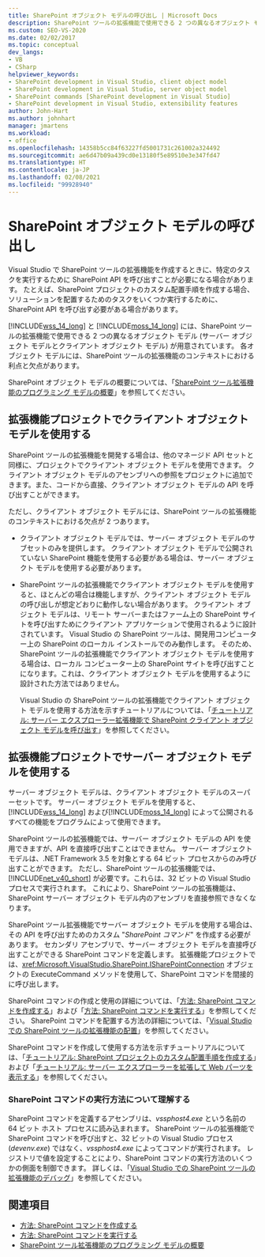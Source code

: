 ```yaml
---
title: SharePoint オブジェクト モデルの呼び出し | Microsoft Docs
description: SharePoint ツールの拡張機能で使用できる 2 つの異なるオブジェクト モデルを呼び出す方法について説明します。
ms.custom: SEO-VS-2020
ms.date: 02/02/2017
ms.topic: conceptual
dev_langs:
- VB
- CSharp
helpviewer_keywords:
- SharePoint development in Visual Studio, client object model
- SharePoint development in Visual Studio, server object model
- SharePoint commands [SharePoint development in Visual Studio]
- SharePoint development in Visual Studio, extensibility features
author: John-Hart
ms.author: johnhart
manager: jmartens
ms.workload:
- office
ms.openlocfilehash: 14358b5cc84f63227fd5001731c261002a324492
ms.sourcegitcommit: ae6d47b09a439cd0e13180f5e89510e3e347fd47
ms.translationtype: HT
ms.contentlocale: ja-JP
ms.lasthandoff: 02/08/2021
ms.locfileid: "99928940"
---
```

# <a name="call-into-the-sharepoint-object-models"></a>SharePoint オブジェクト モデルの呼び出し
  Visual Studio で SharePoint ツールの拡張機能を作成するときに、特定のタスクを実行するために SharePoint API を呼び出すことが必要になる場合があります。 たとえば、SharePoint プロジェクトのカスタム配置手順を作成する場合、ソリューションを配置するためのタスクをいくつか実行するために、SharePoint API を呼び出す必要がある場合があります。

 [!INCLUDE[wss_14_long](../sharepoint/includes/wss-14-long-md.md)] と [!INCLUDE[moss_14_long](../sharepoint/includes/moss-14-long-md.md)] には、SharePoint ツールの拡張機能で使用できる 2 つの異なるオブジェクト モデル (サーバー オブジェクト モデルとクライアント オブジェクト モデル) が用意されています。 各オブジェクト モデルには、SharePoint ツールの拡張機能のコンテキストにおける利点と欠点があります。

 SharePoint オブジェクト モデルの概要については、「[SharePoint ツール拡張機能のプログラミング モデルの概要](../sharepoint/overview-of-the-programming-model-of-sharepoint-tools-extensions.md)」を参照してください。

## <a name="use-the-client-object-model-in-extension-projects"></a>拡張機能プロジェクトでクライアント オブジェクト モデルを使用する
 SharePoint ツールの拡張機能を開発する場合は、他のマネージド API セットと同様に、プロジェクトでクライアント オブジェクト モデルを使用できます。 クライアント オブジェクト モデルのアセンブリへの参照をプロジェクトに追加できます。また、コードから直接、クライアント オブジェクト モデルの API を呼び出すことができます。

 ただし、クライアント オブジェクト モデルには、SharePoint ツールの拡張機能のコンテキストにおける欠点が 2 つあります。

- クライアント オブジェクト モデルでは、サーバー オブジェクト モデルのサブセットのみを提供します。 クライアント オブジェクト モデルで公開されていない SharePoint 機能を使用する必要がある場合は、サーバー オブジェクト モデルを使用する必要があります。

- SharePoint ツールの拡張機能でクライアント オブジェクト モデルを使用すると、ほとんどの場合は機能しますが、クライアント オブジェクト モデルの呼び出しが想定どおりに動作しない場合があります。 クライアント オブジェクト モデルは、リモート サーバーまたはファーム上の SharePoint サイトを呼び出すためにクライアント アプリケーションで使用されるように設計されています。 Visual Studio の SharePoint ツールは、開発用コンピューター上の SharePoint のローカル インストールでのみ動作します。 そのため、SharePoint ツールの拡張機能でクライアント オブジェクト モデルを使用する場合は、ローカル コンピューター上の SharePoint サイトを呼び出すことになります。これは、クライアント オブジェクト モデルを使用するように設計された方法ではありません。

  Visual Studio の SharePoint ツールの拡張機能でクライアント オブジェクト モデルを使用する方法を示すチュートリアルについては、「[チュートリアル: サーバー エクスプローラー拡張機能で SharePoint クライアント オブジェクト モデルを呼び出す](../sharepoint/walkthrough-calling-into-the-sharepoint-client-object-model-in-a-server-explorer-extension.md)」を参照してください。

## <a name="use-the-server-object-model-in-extension-projects"></a>拡張機能プロジェクトでサーバー オブジェクト モデルを使用する
 サーバー オブジェクト モデルは、クライアント オブジェクト モデルのスーパーセットです。 サーバー オブジェクト モデルを使用すると、[!INCLUDE[wss_14_long](../sharepoint/includes/wss-14-long-md.md)] および[!INCLUDE[moss_14_long](../sharepoint/includes/moss-14-long-md.md)] によって公開されるすべての機能をプログラムによって使用できます。

 SharePoint ツールの拡張機能では、サーバー オブジェクト モデルの API を使用できますが、API を直接呼び出すことはできません。 サーバー オブジェクト モデルは、.NET Framework 3.5 を対象とする 64 ビット プロセスからのみ呼び出すことができます。 ただし、SharePoint ツールの拡張機能では、[!INCLUDE[net_v40_short](../sharepoint/includes/net-v40-short-md.md)] が必要です。これらは、32 ビットの Visual Studio プロセスで実行されます。 これにより、SharePoint ツールの拡張機能は、SharePoint サーバー オブジェクト モデル内のアセンブリを直接参照できなくなります。

 SharePoint ツール拡張機能でサーバー オブジェクト モデルを使用する場合は、その API を呼び出すためのカスタム "*SharePoint コマンド*" を作成する必要があります。 セカンダリ アセンブリで、サーバー オブジェクト モデルを直接呼び出すことができる SharePoint コマンドを定義します。 拡張機能プロジェクトでは、<xref:Microsoft.VisualStudio.SharePoint.ISharePointConnection> オブジェクトの ExecuteCommand メソッドを使用して、SharePoint コマンドを間接的に呼び出します。

 SharePoint コマンドの作成と使用の詳細については、「[方法: SharePoint コマンドを作成する](../sharepoint/how-to-create-a-sharepoint-command.md)」および「[方法: SharePoint コマンドを実行する](../sharepoint/how-to-execute-a-sharepoint-command.md)」を参照してください。 SharePoint コマンドを配置する方法の詳細については、「[Visual Studio での SharePoint ツールの拡張機能の配置](../sharepoint/deploying-extensions-for-the-sharepoint-tools-in-visual-studio.md)」を参照してください。

 SharePoint コマンドを作成して使用する方法を示すチュートリアルについては、「[チュートリアル: SharePoint プロジェクトのカスタム配置手順を作成する](../sharepoint/walkthrough-creating-a-custom-deployment-step-for-sharepoint-projects.md)」および「[チュートリアル: サーバー エクスプローラーを拡張して Web パーツを表示する](../sharepoint/walkthrough-extending-server-explorer-to-display-web-parts.md)」を参照してください。

### <a name="understand-how-sharepoint-commands-are-executed"></a>SharePoint コマンドの実行方法について理解する
 SharePoint コマンドを定義するアセンブリは、*vssphost4.exe* という名前の 64 ビット ホスト プロセスに読み込まれます。 SharePoint ツールの拡張機能で SharePoint コマンドを呼び出すと、32 ビットの Visual Studio プロセス (*devenv.exe*) ではなく、*vssphost4.exe* によってコマンドが実行されます。 レジストリで値を設定することにより、SharePoint コマンドの実行方法のいくつかの側面を制御できます。 詳しくは、「[Visual Studio での SharePoint ツールの拡張機能のデバッグ](../sharepoint/debugging-extensions-for-the-sharepoint-tools-in-visual-studio.md)」を参照してください。

## <a name="see-also"></a>関連項目
- [方法: SharePoint コマンドを作成する](../sharepoint/how-to-create-a-sharepoint-command.md)
- [方法: SharePoint コマンドを実行する](../sharepoint/how-to-execute-a-sharepoint-command.md)
- [SharePoint ツール拡張機能のプログラミング モデルの概要](../sharepoint/overview-of-the-programming-model-of-sharepoint-tools-extensions.md)
